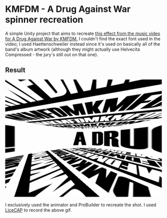 # KMFDM - A Drug Against War spinner recreation

A simple Unity project that aims to recreate [this effect from the music video for A Drug Against War by KMFDM.](https://www.youtube.com/watch?v=h6s23SGIqlk&t=56s) I couldn't find the exact font used in the video; I used Haettenschweiler instead since it's used on basically all of the band's album artwork (although they might actually use Helvecita Compressed - the jury's still out on that one).

## Result
![Spinner](Export/kmfdm-spinner-remake.gif)


I exclusively used the animator and ProBuilder to recreate the shot. I used [LiceCAP](https://www.cockos.com/licecap/) to record the above gif.
